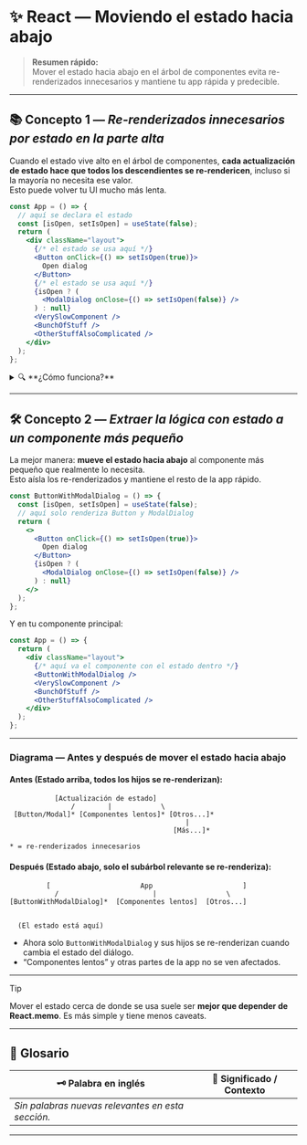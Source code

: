 # ✨ React — Moviendo el estado hacia abajo

> **Resumen rápido:**  
> Mover el estado hacia abajo en el árbol de componentes evita re-renderizados innecesarios y mantiene tu app rápida y predecible.

---

## 📚 Concepto 1 — _Re-renderizados innecesarios por estado en la parte alta_

Cuando el estado vive alto en el árbol de componentes, **cada actualización de estado hace que todos los descendientes se re-rendericen**, incluso si la mayoría no necesita ese valor.  
Esto puede volver tu UI mucho más lenta.

```jsx
const App = () => {
  // aquí se declara el estado
  const [isOpen, setIsOpen] = useState(false);
  return (
    <div className="layout">
      {/* el estado se usa aquí */}
      <Button onClick={() => setIsOpen(true)}>
        Open dialog
      </Button>
      {/* el estado se usa aquí */}
      {isOpen ? (
        <ModalDialog onClose={() => setIsOpen(false)} />
      ) : null}
      <VerySlowComponent />
      <BunchOfStuff />
      <OtherStuffAlsoComplicated />
    </div>
  );
};
```

<details>
<summary>🔍 **¿Cómo funciona?**</summary>

- El estado `isOpen` solo se usa en `<Button>` y `<ModalDialog>`.
- Todos los demás componentes se re-renderizan cada vez que cambia `isOpen`, **aunque no les importe ese estado**.
- Esto lleva a re-renderizados innecesarios.
</details>

---

## 🛠️ Concepto 2 — _Extraer la lógica con estado a un componente más pequeño_

La mejor manera: **mueve el estado hacia abajo** al componente más pequeño que realmente lo necesita.  
Esto aísla los re-renderizados y mantiene el resto de la app rápido.

```jsx
const ButtonWithModalDialog = () => {
  const [isOpen, setIsOpen] = useState(false);
  // aquí solo renderiza Button y ModalDialog
  return (
    <>
      <Button onClick={() => setIsOpen(true)}>
        Open dialog
      </Button>
      {isOpen ? (
        <ModalDialog onClose={() => setIsOpen(false)} />
      ) : null}
    </>
  );
};
```

Y en tu componente principal:

```jsx
const App = () => {
  return (
    <div className="layout">
      {/* aquí va el componente con el estado dentro */}
      <ButtonWithModalDialog />
      <VerySlowComponent />
      <BunchOfStuff />
      <OtherStuffAlsoComplicated />
    </div>
  );
};
```

---

### **Diagrama — Antes y después de mover el estado hacia abajo**

#### Antes (Estado arriba, todos los hijos se re-renderizan):

```
           [Actualización de estado]
               /        |            \
 [Button/Modal]* [Componentes lentos]* [Otros...]*  
                                           |
                                        [Más...]*  

* = re-renderizados innecesarios
```

#### Después (Estado abajo, solo el subárbol relevante se re-renderiza):

```
         [                      App                      ]
           /                       |                 \
[ButtonWithModalDialog]*  [Componentes lentos]  [Otros...]


  (El estado está aquí)
```
- Ahora solo `ButtonWithModalDialog` y sus hijos se re-renderizan cuando cambia el estado del diálogo.
- “Componentes lentos” y otras partes de la app no se ven afectados.

---

> [!TIP]  
> Mover el estado cerca de donde se usa suele ser **mejor que depender de React.memo**. Es más simple y tiene menos caveats.

---

## 📖 Glosario

| 🗝️ Palabra en inglés | 📝 Significado / Contexto            |
|----------------------|--------------------------------------|
| _Sin palabras nuevas relevantes en esta sección._           |

---
